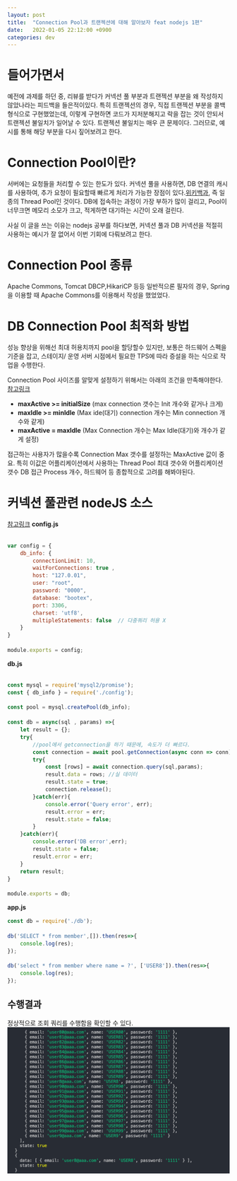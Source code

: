 ```yaml
---
layout: post
title:  "Connection Pool과 트랜젝션에 대해 알아보자 feat nodejs 1편"
date:   2022-01-05 22:12:00 +0900
categories: dev
---
```


# 들어가면서
예전에 과제를 하던 중, 리뷰를 받다가 커넥션 풀 부분과 트랜젝션 부분을 왜 작성하지 않았나라는 피드백을 들은적이있다. 특히 트랜젝션의 경우, 직접 트랜젝션 부분을 콜백형식으로 구현했었는데, 이렇게 구현하면 코드가 지저분해지고 락을 잡는 것이 안되서 트랜젝션 불일치가 일어날 수 있다. 트랜젝션 불일치는 매우 큰 문제이다. 그러므로, 예시를 통해 해당 부분을 다시 짚어보려고 한다.

# Connection Pool이란?
서버에는 요청들을 처리할 수 있는 한도가 있다. 커넥션 풀을 사용하면, DB 연결의 캐시를 사용하여, 추가 요청이 필요할때 빠르게 처리가 가능한 장점이 있다.[위키백과](https://ko.wikipedia.org/wiki/%EC%97%B0%EA%B2%B0_%ED%92%80), 즉 일종의 Thread Pool인 것이다. DB에 접속하는 과정이 가장 부하가 많이 걸리고, Pool이 너무크면 메모리 소모가 크고, 적게하면 대기하는 시간이 오래 걸린다.

사실 이 글을 쓰는 이유는 nodejs 공부를 하다보면, 커넥션 풀과 DB 커넥션을 적절히 사용하는 예시가 잘 없어서 이번 기회에 다뤄보려고 한다. 

# Connection Pool 종류
Apache Commons, Tomcat DBCP,HikariCP 등등
일반적으론 필자의 경우, Spring을 이용할 때 Apache Commons를 이용해서 작성을 했었었다. 

# DB Connection Pool 최적화 방법
성능 향상을 위해선 최대 허용치까지 pool을 할당할수 있지만, 보통은 하드웨어 스펙을 기준을 잡고, 스테이지/ 운영 서버 시점에서 필요한 TPS에 따라 증설을 하는 식으로 작업을 수행한다.  

Connection Pool 사이즈를 알맞게 설정하기 위해서는 아래의 조건을 만족해야한다. [참고링크](https://m.blog.naver.com/PostView.naver?isHttpsRedirect=true&blogId=ssang8417&logNo=221858327113)

- **maxActive >= initialSize**
  (max connection 갯수는 Init 개수와 같거나 크게)
- **maxIdle >= minIdle**
  (Max ide(대기) connection 개수는 Min connection 개수와 같게)
- **maxActive = maxIdle**
  (Max Connection 개수는 Max Idle(대기)와 개수가 같게 설정)

접근하는 사용자가 많을수록 Connection Max 갯수를 설정하는 MaxActive 값이 중요. 특히 이값은 어플리케이션에서 사용하는 Thread Pool 최대 갯수와 어플리케이션 갯수 DB 접근 Process 개수, 하드웨어 등 종합적으로 고려를 해봐야된다.


# 커넥션 풀관련 nodeJS 소스
[참고링크](https://nodeman.tistory.com/9) 
**config.js**
~~~javascript

var config = {
    db_info: {
        connectionLimit: 10,
        waitForConnections: true ,
        host: "127.0.01",
        user: "root",
        password: "0000",
        database: "bootex",
        port: 3306,
        charset: 'utf8',
        multipleStatements: false  // 다중쿼리 허용 X
    }
}
 
module.exports = config;

~~~

**db.js**
~~~javascript

const mysql = require('mysql2/promise');
const { db_info } = require('./config');

const pool = mysql.createPool(db_info);

const db = async(sql , params) =>{
    let result = {};
    try{
        //pool에서 getconnection을 하기 때문에, 속도가 더 빠르다.
        const connection = await pool.getConnection(async conn => conn);
        try{
            const [rows] = await connection.query(sql,params);
            result.data = rows; //실 데이터
            result.state = true;
            connection.release();
        }catch(err){
            console.error('Query error', err);
            result.error = err;
            result.state = false;
        }
    }catch(err){
        console.error('DB error',err);
        result.state = false;
        result.error = err;
    }
    return result;
}

module.exports = db;

~~~

**app.js**
~~~javascript
const db = require('./db');

db('SELECT * from member',[]).then(res=>{
    console.log(res);
});

db('select * from member where name = ?', ['USER8']).then(res=>{
    console.log(res);
});

~~~

## 수행결과 
정상적으로 조회 쿼리를 수행함을 확인할 수 있다.
![수행 결과](/assets/img/01.png)
